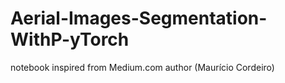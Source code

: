# Aerial-Images-Segmentation-WithP-yTorch


notebook inspired from Medium.com author (Maurício Cordeiro)

